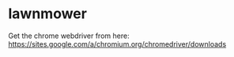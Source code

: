 # lawnmower

Get the chrome webdriver from here:
https://sites.google.com/a/chromium.org/chromedriver/downloads
